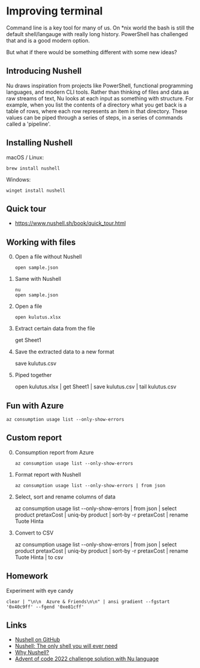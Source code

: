 # Improving terminal

Command line is a key tool for many of us. On *nix world the bash is still the default shell/langauge with really long history. PowerShell has challenged that and is a good modern option. 

But what if there would be something different with some new ideas?

## Introducing Nushell

Nu draws inspiration from projects like PowerShell, functional programming languages, and modern CLI tools. Rather than thinking of files and data as raw streams of text, Nu looks at each input as something with structure. For example, when you list the contents of a directory what you get back is a table of rows, where each row represents an item in that directory. These values can be piped through a series of steps, in a series of commands called a 'pipeline'.

## Installing Nushell

macOS / Linux:

    brew install nushell

Windows:

    winget install nushell

## Quick tour

 - https://www.nushell.sh/book/quick_tour.html


## Working with files

0. Open a file without Nushell

       open sample.json

1. Same with Nushell

       nu
       open sample.json      

2. Open a file

       open kulutus.xlsx

3. Extract certain data from the file

    get Sheet1

4. Save the extracted data to a new format

    save kulutus.csv

5. Piped together

    open kulutus.xlsx | get Sheet1 | save kulutus.csv | tail kulutus.csv

## Fun with Azure

    az consumption usage list --only-show-errors

## Custom report

0. Consumption report from Azure

       az consumption usage list --only-show-errors

1. Format report with Nushell

       az consumption usage list --only-show-errors | from json

2. Select, sort and rename columns of data

    az consumption usage list --only-show-errors | from json | select product pretaxCost | uniq-by product | sort-by -r pretaxCost | rename Tuote Hinta

2. Convert to CSV

    az consumption usage list --only-show-errors | from json | select product pretaxCost | uniq-by product | sort-by -r pretaxCost | rename Tuote Hinta | to csv

## Homework
Experiment with eye candy

    clear | "\n\n  Azure & Friends\n\n" | ansi gradient --fgstart '0x40c9ff' --fgend '0xe81cff' 


## Links
- [Nushell on GitHub](https://github.com/nushell/nushell)
- [Nushell: The only shell you will ever need](https://medium.com/codex/nushell-the-only-shell-you-will-ever-need-faa2c38072d9)
- [Why Nushell?](https://www.reillywood.com/blog/why-nu/)
- [Advent of code 2022 challenge solution with Nu language](https://gist.github.com/rotvalli/bff00a509e96d884149916c411bb66ac)